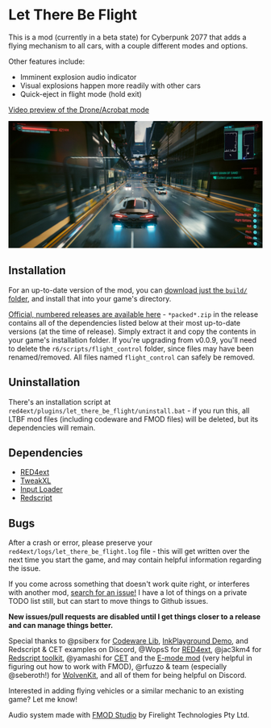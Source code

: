 # Let There Be Flight

This is a mod (currently in a beta state) for Cyberpunk 2077 that adds a flying mechanism to all cars, with a couple different modes and options.

Other features include:
* Imminent explosion audio indicator
* Visual explosions happen more readily with other cars
* Quick-eject in flight mode (hold exit)

[Video preview of the Drone/Acrobat mode](https://www.youtube.com/watch?v=U9t2JWMY1-k)

![preview](preview.png)

## Installation

For an up-to-date version of the mod, you can [download just the `build/` folder](https://downgit.github.io/#/home?url=https://github.com/jackhumbert/let_there_be_flight/tree/main/build), and install that into your game's directory.

[Official, numbered releases are available here](https://github.com/jackhumbert/let_there_be_flight/releases) - `*packed*.zip` in the release contains all of the dependencies listed below at their most up-to-date versions (at the time of release). Simply extract it and copy the contents in your game's installation folder. If you're upgrading from v0.0.9, you'll need to delete the `r6/scripts/flight_control` folder, since files may have been renamed/removed. All files named `flight_control` can safely be removed.

## Uninstallation

There's an installation script at `red4ext/plugins/let_there_be_flight/uninstall.bat` - if you run this, all LTBF mod files (including codeware and FMOD files) will be deleted, but its dependencies will remain.

## Dependencies

* [RED4ext](https://github.com/WopsS/RED4ext)
* [TweakXL](https://github.com/psiberx/cp2077-tweak-xl)
* [Input Loader](https://github.com/jackhumbert/cyberpunk2077-input-loader)
* [Redscript](https://github.com/jac3km4/redscript)

## Bugs

After a crash or error, please preserve your `red4ext/logs/let_there_be_flight.log` file - this will get written over the next time you start the game, and may contain helpful information regarding the issue.

If you come across something that doesn't work quite right, or interferes with another mod, [search for an issue!](https://github.com/jackhumbert/let_there_be_flight/issues) I have a lot of things on a private TODO list still, but can start to move things to Github issues.

**New issues/pull requests are disabled until I get things closer to a release and can manage things better.**

Special thanks to @psiberx for [Codeware Lib](https://github.com/psiberx/cp2077-codeware/), [InkPlayground Demo](https://github.com/psiberx/cp2077-playground), and Redscript & CET examples on Discord, @WopsS for [RED4ext](https://github.com/WopsS/RED4ext), @jac3km4 for [Redscript toolkit](https://github.com/jac3km4/redscript), @yamashi for [CET](https://github.com/yamashi/CyberEngineTweaks) and the [E-mode mod](https://www.nexusmods.com/cyberpunk2077/mods/3207?tab=description) (very helpful in figuring out how to work with FMOD), @rfuzzo & team (especially @seberoth!) for [WolvenKit](https://github.com/WolvenKit/WolvenKit), and all of them for being helpful on Discord.

Interested in adding flying vehicles or a similar mechanic to an existing game? Let me know!

Audio system made with [FMOD Studio](https://www.fmod.com/) by Firelight Technologies Pty Ltd.
